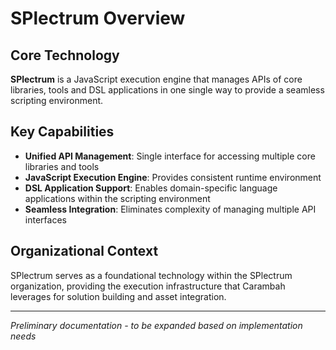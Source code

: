 # SPlectrum Overview

## Core Technology

**SPlectrum** is a JavaScript execution engine that manages APIs of core libraries, tools and DSL applications in one single way to provide a seamless scripting environment.

## Key Capabilities

- **Unified API Management**: Single interface for accessing multiple core libraries and tools
- **JavaScript Execution Engine**: Provides consistent runtime environment
- **DSL Application Support**: Enables domain-specific language applications within the scripting environment
- **Seamless Integration**: Eliminates complexity of managing multiple API interfaces

## Organizational Context

SPlectrum serves as a foundational technology within the SPlectrum organization, providing the execution infrastructure that Carambah leverages for solution building and asset integration.

---

*Preliminary documentation - to be expanded based on implementation needs*